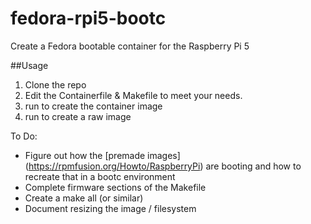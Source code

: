 # fedora-rpi5-bootc
Create a Fedora bootable container for the Raspberry Pi 5


##Usage
1. Clone the repo
2. Edit the Containerfile & Makefile to meet your needs.
3. run <make bootc> to create the container image
4. run <make image> to create a raw image


To Do:
- Figure out how the [premade images] (https://rpmfusion.org/Howto/RaspberryPi) are booting and how to recreate that in a bootc environment
- Complete firmware sections of the Makefile
- Create a make all (or similar)
- Document resizing the image / filesystem
